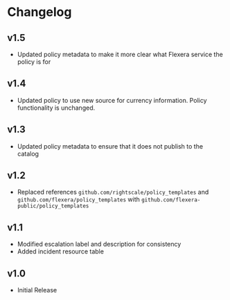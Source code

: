 # Changelog

## v1.5

- Updated policy metadata to make it more clear what Flexera service the policy is for

## v1.4

- Updated policy to use new source for currency information. Policy functionality is unchanged.

## v1.3

- Updated policy metadata to ensure that it does not publish to the catalog

## v1.2

- Replaced references `github.com/rightscale/policy_templates` and `github.com/flexera/policy_templates` with `github.com/flexera-public/policy_templates`

## v1.1

- Modified escalation label and description for consistency
- Added incident resource table

## v1.0

- Initial Release
